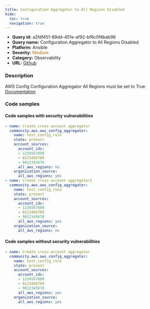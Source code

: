 ```yaml
---
title: Configuration Aggregator to All Regions Disabled
hide:
  toc: true
  navigation: true
---
```


<style>
  .highlight .hll {
    background-color: #ff171742;
  }
  .md-content {
    max-width: 1100px;
    margin: 0 auto;
  }
</style>

-   **Query id:** a2fdf451-89dd-451e-af92-bf6c0f4bab96
-   **Query name:** Configuration Aggregator to All Regions Disabled
-   **Platform:** Ansible
-   **Severity:** <span style="color:#C60">Medium</span>
-   **Category:** Observability
-   **URL:** [Github](https://github.com/Checkmarx/kics/tree/master/assets/queries/ansible/aws/config_configuration_aggregator_to_all_regions_disabled)

### Description
AWS Config Configuration Aggregator All Regions must be set to True<br>
[Documentation](https://docs.ansible.com/ansible/latest/collections/community/aws/aws_config_aggregator_module.html#parameter-organization_source)

### Code samples
#### Code samples with security vulnerabilities
```yaml title="Postitive test num. 1 - yaml file" hl_lines="24 10"
- name: Create cross-account aggregator
  community.aws.aws_config_aggregator:
    name: test_config_rule
    state: present
    account_sources:
      account_ids:
      - 1234567890
      - 0123456789
      - 9012345678
      all_aws_regions: no
    organization_source:
      all_aws_regions: yes
- name: Create cross-account aggregator2
  community.aws.aws_config_aggregator:
    name: test_config_rule
    state: present
    account_sources:
      account_ids:
      - 1234567890
      - 0123456789
      - 9012345678
      all_aws_regions: yes
    organization_source:
      all_aws_regions: no

```


#### Code samples without security vulnerabilities
```yaml title="Negative test num. 1 - yaml file"
- name: Create cross-account aggregator
  community.aws.aws_config_aggregator:
    name: test_config_rule
    state: present
    account_sources:
      account_ids:
      - 1234567890
      - 0123456789
      - 9012345678
      all_aws_regions: yes
    organization_source:
      all_aws_regions: yes

```
